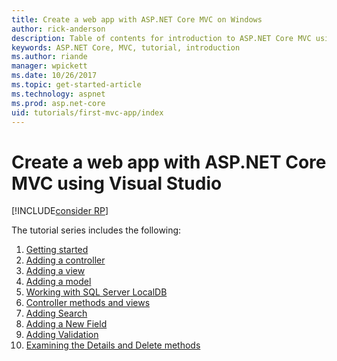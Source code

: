 ```yaml
---
title: Create a web app with ASP.NET Core MVC on Windows
author: rick-anderson
description: Table of contents for introduction to ASP.NET Core MVC using Visual Studio on Windows.
keywords: ASP.NET Core, MVC, tutorial, introduction
ms.author: riande
manager: wpickett
ms.date: 10/26/2017
ms.topic: get-started-article
ms.technology: aspnet
ms.prod: asp.net-core
uid: tutorials/first-mvc-app/index
---
```

# Create a web app with ASP.NET Core MVC using Visual Studio

[!INCLUDE[consider RP](../../includes/razor.md)]

The tutorial series includes the following:

1. [Getting started](start-mvc.md)
1. [Adding a controller](adding-controller.md)
1. [Adding a view](adding-view.md)
1. [Adding a model](adding-model.md)
1. [Working with SQL Server LocalDB](working-with-sql.md)
1. [Controller methods and views](controller-methods-views.md)
1. [Adding Search](search.md)
1. [Adding a New Field](new-field.md)
1. [Adding Validation](validation.md)
1. [Examining the Details and Delete methods](details.md)
